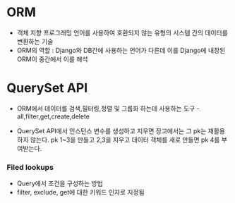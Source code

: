 # ORM
- 객체 지향 프로그래밍 언어를 사용하여 호환되지 않는 유형의 시스템 간의 데이터를 변환하는 기술
- ORM의 역할 : Django와 DB간에 사용하는 언어가 다른데 이를 Django에 내장된 ORM이 중간에서 이를 해석
# QuerySet API
- ORM에서 데이터를 검색,필터링,정렬 및 그룹화 하는데 사용하는 도구
-all,filter,get,create,delete

- QuerySet API에서 인스턴스 변수를 생성하고 지우면 장고에서는 그 pk는 재활용하지 않는다. pk 1~3을 만들고 2,3을 지우고 데이터 객체를 새로 만들면 pk 4를 부여받는다.

### Filed lookups
- Query에서 조건을 구성하는 방법
- filter, exclude, get에 대한 키워드 인자로 지정됨